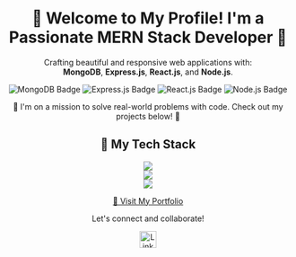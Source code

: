 <div align="center">
  <h1>🌟 Welcome to My Profile! I'm a Passionate MERN Stack Developer 🌟</h1>
  
  <p>
    Crafting beautiful and responsive web applications with:
    <br>
    <b>MongoDB</b>, <b>Express.js</b>, <b>React.js</b>, and <b>Node.js</b>.
  </p>
  
  <!-- Display badges -->
  <img src="https://img.shields.io/badge/MongoDB-%234ea94b.svg?&style=for-the-badge&logo=mongodb&logoColor=white" alt="MongoDB Badge" />
  <img src="https://img.shields.io/badge/Express.js-%23404d59.svg?&style=for-the-badge" alt="Express.js Badge" />
  <img src="https://img.shields.io/badge/React.js-%2361DAFB.svg?&style=for-the-badge&logo=react&logoColor=white" alt="React.js Badge" />
  <img src="https://img.shields.io/badge/Node.js-%23339933.svg?&style=for-the-badge&logo=node.js&logoColor=white" alt="Node.js Badge" />

  <p>🚀 I'm on a mission to solve real-world problems with code. Check out my projects below! 🚀</p>
  
  <!-- Example project image -->
   <!--<img src="https://example.com/my-project-image.png" target="_blank" alt="Project Image" width="500" /><br />-->
   <h2>💼 My Tech Stack</h2>
  
  <!-- Technical Skills Badges -->
  
  <img src="https://skillicons.dev/icons?i=js,html,css,react,nodejs,express,mongodb,nestjs,ts" />
  <br>
  <img src="https://skillicons.dev/icons?i=vscode,postman,aws,git,github,gitlab" />
  <br>
<img src="https://skillicons.dev/icons?i=graphql,linux,docker,firebase,tailwind,py" />
  
  
  <p>
    <a href="https://akashpatel.netlify.app">🔗 Visit My Portfolio</a>
  </p>
  
  <p>Let's connect and collaborate!</p>
  
  <!-- Social icons -->
  <a href="https://linkedin.com/in/akashdeveloper">
    <img src="https://img.shields.io/badge/Linkedin-blue?style=for-the-badge&logoColor=%23FFFF0E" alt="LinkedIn Badge" height="30" />
  </a>
  
  <p>&nbsp;</p> <!-- Using non-breaking space for spacing -->
</div>
